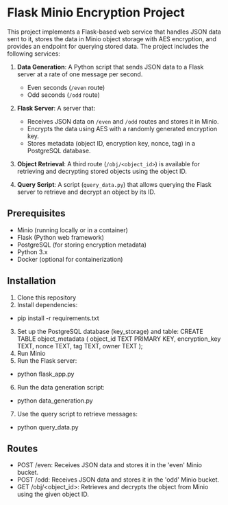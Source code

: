# Flask Minio Encryption Project

This project implements a Flask-based web service that handles JSON data sent to it, stores the data in Minio object storage with AES encryption, and provides an endpoint for querying stored data. The project includes the following services:

1. **Data Generation**: A Python script that sends JSON data to a Flask server at a rate of one message per second.
   - Even seconds (`/even` route)
   - Odd seconds (`/odd` route)

2. **Flask Server**: A server that:
   - Receives JSON data on `/even` and `/odd` routes and stores it in Minio.
   - Encrypts the data using AES with a randomly generated encryption key.
   - Stores metadata (object ID, encryption key, nonce, tag) in a PostgreSQL database.

3. **Object Retrieval**: A third route (`/obj/<object_id>`) is available for retrieving and decrypting stored objects using the object ID.

4. **Query Script**: A script (`query_data.py`) that allows querying the Flask server to retrieve and decrypt an object by its ID.

## Prerequisites

- Minio (running locally or in a container)
- Flask (Python web framework)
- PostgreSQL (for storing encryption metadata)
- Python 3.x
- Docker (optional for containerization)

## Installation

1. Clone this repository
2. Install dependencies:
- pip install -r requirements.txt
3. Set up the PostgreSQL database (key_storage) and table:
CREATE TABLE object_metadata (
   object_id TEXT PRIMARY KEY,
   encryption_key TEXT,
   nonce TEXT,
   tag TEXT,
   owner TEXT
);
4. Run Minio
5. Run the Flask server:
- python flask_app.py
6. Run the data generation script:
- python data_generation.py
7. Use the query script to retrieve messages:
- python query_data.py

## Routes
- POST /even: Receives JSON data and stores it in the 'even' Minio bucket.
- POST /odd: Receives JSON data and stores it in the 'odd' Minio bucket.
- GET /obj/<object_id>: Retrieves and decrypts the object from Minio using the given object ID.
